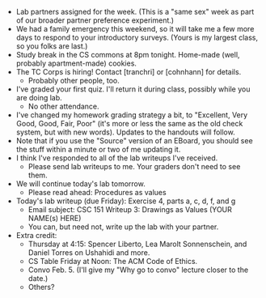 * Lab partners assigned for the week.  (This is a "same sex" week as part
  of our broader partner preference experiment.)
* We had a family emergency this weekend, so it will take me a few more
  days to respond to your introductory surveys.  (Yours is my largest
  class, so you folks are last.)
* Study break in the CS commons at 8pm tonight.  Home-made (well, probably
  apartment-made) cookies.
* The TC Corps is hiring!  Contact [tranchri] or [cohnhann] for details.
    * Probably other people, too.
* I've graded your first quiz.  I'll return it during class, possibly
  while you are doing lab.
    * No other attendance.
* I've changed my homework grading strategy a bit, to "Excellent, Very 
  Good, Good, Fair, Poor" (it's more or less the same as the old check
  system, but with new words).  Updates to the handouts will follow.
* Note that if you use the "Source" version of an EBoard, you should 
  see the stuff within a minute or two of me updating it.
* I think I've responded to all of the lab writeups I've received.
    * Please send lab writeups to me.  Your graders don't need to see
      them.
* We will continue today's lab tomorrow.  
     * Please read ahead: Procedures as values
* Today's lab writeup (due Friday): Exercise 4, parts a, c, d, f, and g
     * Email subject: 
       CSC 151 Writeup 3: Drawings as Values (YOUR NAME(s) HERE)
     * You can, but need not, write up the lab with your partner.
* Extra credit: 
     * Thursday at 4:15: Spencer Liberto, Lea Marolt Sonnenschein, and 
       Daniel Torres on Ushahidi and more.
     * CS Table Friday at Noon: The ACM Code of Ethics.
     * Convo Feb. 5. (I'll give my "Why go to convo" lecture closer to the date.)
     * Others?
